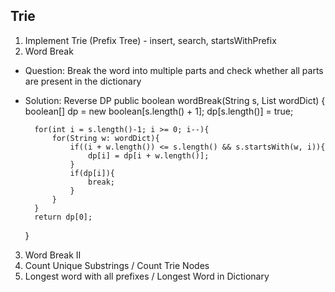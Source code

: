 ## Trie
1. Implement Trie (Prefix Tree) - insert, search, startsWithPrefix 
2. Word Break 
- Question: Break the word into multiple parts and check whether all parts are present in the dictionary
- Solution: Reverse DP
      public boolean wordBreak(String s, List<String> wordDict) {
        boolean[] dp = new boolean[s.length() + 1];
        dp[s.length()] = true;

        for(int i = s.length()-1; i >= 0; i--){
            for(String w: wordDict){
                if((i + w.length()) <= s.length() && s.startsWith(w, i)){
                    dp[i] = dp[i + w.length()];
                }
                if(dp[i]){
                    break;
                }
            }
        }
        return dp[0];
     }
3. Word Break II 
4. Count Unique Substrings / Count Trie Nodes 
5. Longest word with all prefixes / Longest Word in Dictionary 
